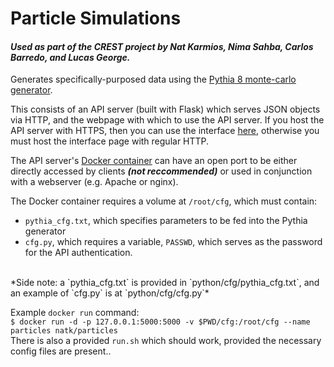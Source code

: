 Particle Simulations
====================

#### *Used as part of the CREST project by Nat Karmios, Nima Sahba, Carlos Barredo, and Lucas George.*

Generates specifically-purposed data using the 
[Pythia 8 monte-carlo generator](http://home.thep.lu.se/~torbjorn/pythia81html/Welcome.html).

This consists of an API server (built with Flask) which serves JSON objects via HTTP,
and the webpage with which to use the API server. If you host the API server with HTTPS, 
then you can use the interface [here](https://natkarmios.github.io/ParticleSimulations), 
otherwise you must host the interface page with regular HTTP.

The API server's [Docker container](https://hub.docker.com/r/natk/particles/) 
can have an open port to be either directly accessed by clients 
***(not reccommended)*** or used in conjunction with a webserver (e.g. Apache or nginx).

The Docker container requires a volume at `/root/cfg`, which must contain:
- `pythia_cfg.txt`, which specifies parameters to be fed into the Pythia generator
- `cfg.py`, which requires a variable, `PASSWD`, which serves as the password for the API authentication.
<br />
*Side note: a `pythia_cfg.txt` is provided in `python/cfg/pythia_cfg.txt`,
and an example of `cfg.py` is at `python/cfg/cfg.py`*

Example `docker run` command:
<br />
`$ docker run -d -p 127.0.0.1:5000:5000 -v $PWD/cfg:/root/cfg --name particles natk/particles`
<br />
There is also a provided `run.sh` which should work, provided the necessary config files are present..

